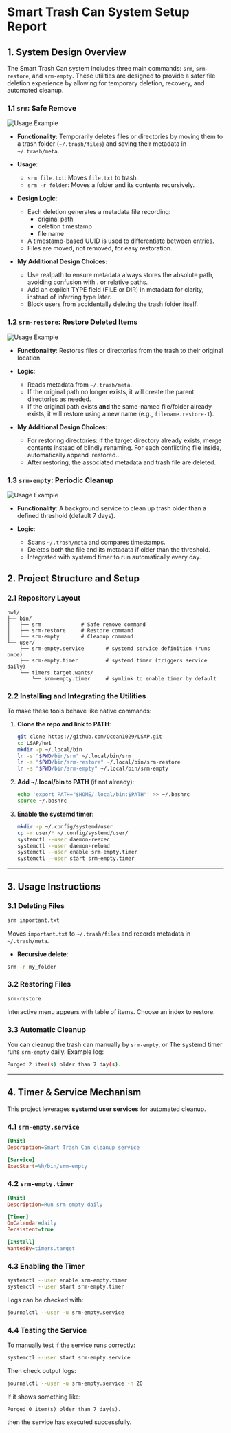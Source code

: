 # Smart Trash Can System Setup Report

## 1. System Design Overview

The Smart Trash Can system includes three main commands: `srm`, `srm-restore`, and `srm-empty`. These utilities are designed to provide a safer file deletion experience by allowing for temporary deletion, recovery, and automated cleanup.

### 1.1 `srm`: Safe Remove

![Usage Example](asset/usage_1.png)

* **Functionality**: Temporarily deletes files or directories by moving them to a trash folder (`~/.trash/files`) and saving their metadata in `~/.trash/meta`.
* **Usage**:

  * `srm file.txt`: Moves `file.txt` to trash.
  * `srm -r folder`: Moves a folder and its contents recursively.
* **Design Logic**:

  * Each deletion generates a metadata file recording:
    * original path
    * deletion timestamp
    * file name
  * A timestamp-based UUID is used to differentiate between entries.
  * Files are moved, not removed, for easy restoration.

* **My Additional Design Choices:**

	* Use realpath to ensure metadata always stores the absolute path, avoiding confusion with . or relative paths.
	* Add an explicit TYPE field (FILE or DIR) in metadata for clarity, instead of inferring type later.
	* Block users from accidentally deleting the trash folder itself.

### 1.2 `srm-restore`: Restore Deleted Items

![Usage Example](asset/usage_2.png)

* **Functionality**: Restores files or directories from the trash to their original location.
* **Logic**:

  * Reads metadata from `~/.trash/meta`.
  * If the original path no longer exists, it will create the parent directories as needed.
  * If the original path exists **and** the same-named file/folder already exists, it will restore using a new name (e.g., `filename.restore-1`).

* **My Additional Design Choices:**

	* For restoring directories: if the target directory already exists, merge contents instead of blindly renaming. For each conflicting file inside, automatically append .restored.<timestamp>.
	* After restoring, the associated metadata and trash file are deleted.

### 1.3 `srm-empty`: Periodic Cleanup

![Usage Example](asset/usage_3.png)

* **Functionality**: A background service to clean up trash older than a defined threshold (default 7 days).
* **Logic**:

  * Scans `~/.trash/meta` and compares timestamps.
  * Deletes both the file and its metadata if older than the threshold.
  * Integrated with systemd timer to run automatically every day.

## 2. Project Structure and Setup

### 2.1 Repository Layout

```
hw1/
├── bin/
│   ├── srm             # Safe remove command
│   ├── srm-restore     # Restore command
│   └── srm-empty       # Cleanup command
└── user/
    ├── srm-empty.service       # systemd service definition (runs once)
    ├── srm-empty.timer         # systemd timer (triggers service daily)
    └── timers.target.wants/
        └── srm-empty.timer     # symlink to enable timer by default
```

### 2.2 Installing and Integrating the Utilities

To make these tools behave like native commands:

1. **Clone the repo and link to PATH**:

   ```bash
   git clone https://github.com/Ocean1029/LSAP.git
   cd LSAP/hw1
   mkdir -p ~/.local/bin
   ln -s "$PWD/bin/srm" ~/.local/bin/srm
   ln -s "$PWD/bin/srm-restore" ~/.local/bin/srm-restore
   ln -s "$PWD/bin/srm-empty" ~/.local/bin/srm-empty
   ```

2. **Add ~/.local/bin to PATH** (if not already):

   ```bash
   echo 'export PATH="$HOME/.local/bin:$PATH"' >> ~/.bashrc
   source ~/.bashrc
   ```

3. **Enable the systemd timer**:

   ```bash
   mkdir -p ~/.config/systemd/user
   cp -r user/* ~/.config/systemd/user/
   systemctl --user daemon-reexec
   systemctl --user daemon-reload
   systemctl --user enable srm-empty.timer
   systemctl --user start srm-empty.timer
   ```

---

## 3. Usage Instructions


### 3.1 Deleting Files

```bash
srm important.txt
```

Moves `important.txt` to `~/.trash/files` and records metadata in `~/.trash/meta`.

* **Recursive delete**:

```bash
srm -r my_folder
```

### 3.2 Restoring Files

```bash
srm-restore
```

Interactive menu appears with table of items. Choose an index to restore.

### 3.3 Automatic Cleanup

You can cleanup the trash can manually by `srm-empty`, or The systemd timer runs `srm-empty` daily. Example log:

```bash
Purged 2 item(s) older than 7 day(s).
```

---

## 4. Timer & Service Mechanism

This project leverages **systemd user services** for automated cleanup.

### 4.1 `srm-empty.service`

```ini
[Unit]
Description=Smart Trash Can cleanup service

[Service]
ExecStart=%h/bin/srm-empty
```

### 4.2 `srm-empty.timer`

```ini
[Unit]
Description=Run srm-empty daily

[Timer]
OnCalendar=daily
Persistent=true

[Install]
WantedBy=timers.target
```

### 4.3 Enabling the Timer

```bash
systemctl --user enable srm-empty.timer
systemctl --user start srm-empty.timer
```

Logs can be checked with:

```bash
journalctl --user -u srm-empty.service
```
	
### 4.4 Testing the Service

To manually test if the service runs correctly:

```bash
systemctl --user start srm-empty.service
```

Then check output logs:

```bash
journalctl --user -u srm-empty.service -n 20
```

If it shows something like:

```
Purged 0 item(s) older than 7 day(s).
```

then the service has executed successfully.
